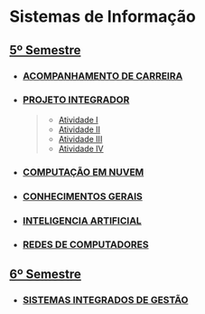 # Sistemas de Informação

## [5º Semestre](https://github.com/JefersonMelo/04-UNICSUL/tree/master/05-Semestre)

- ### [ACOMPANHAMENTO DE CARREIRA](https://github.com/JefersonMelo/04-UNICSUL/tree/master/05-Semestre/01-Acompanhamento-de-Carreira)

- ### [PROJETO INTEGRADOR](https://github.com/JefersonMelo/04-UNICSUL/tree/master/05-Semestre/02-Projeto-Integrador)

    >- [Atividade I](https://github.com/JefersonMelo/04-UNICSUL/blob/master/05-Semestre/02-Projeto-Integrador/Atividades/01-Atividade.md)
    >- [Atividade II](https://github.com/JefersonMelo/04-UNICSUL/blob/master/05-Semestre/02-Projeto-Integrador/Atividades/02-Atividade.md)
    >- [Atividade III](https://github.com/JefersonMelo/04-UNICSUL/blob/master/05-Semestre/02-Projeto-Integrador/Atividades/03-Atividade.md)
    >- [Atividade IV](https://github.com/JefersonMelo/04-UNICSUL/blob/master/05-Semestre/02-Projeto-Integrador/Atividades/04-Atividade.md)

- ### [COMPUTAÇÃO EM NUVEM](https://github.com/JefersonMelo/04-UNICSUL/tree/master/05-Semestre/03-Computacao-em-nuvem)
  
- ### [CONHECIMENTOS GERAIS](https://github.com/JefersonMelo/04-UNICSUL/tree/master/05-Semestre/04-Conhecimentos-Gerais)  

- ### [INTELIGENCIA ARTIFICIAL](https://github.com/JefersonMelo/04-UNICSUL/tree/master/05-Semestre/05-Inteligencia-Artificial)  

- ### [REDES DE COMPUTADORES](https://github.com/JefersonMelo/04-UNICSUL/tree/master/05-Semestre/06-Redes-de-Computadores)  

## [6º Semestre](https://github.com/JefersonMelo/04-UNICSUL/tree/master/06-Semestre)

- ### [SISTEMAS INTEGRADOS DE GESTÃO](https://github.com/JefersonMelo/04-UNICSUL/tree/master/06-Semestre/01-Sistemas-Integrados-de-Gest%C3%A3o)
